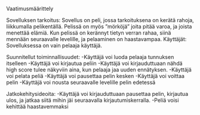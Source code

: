 Vaatimusmäärittely

Sovelluksen tarkoitus:
Sovellus on peli, jossa tarkoituksena on kerätä rahoja, liikkumalla pelikentällä. Pelissä on myös ”mörköjä” joita pitää varoa, ja joista menettää elämiä. 
Kun pelissä on kerännyt tietyn verran rahaa, siinä mennään seuraavalle levelille, ja pelaaminen on haastavampaa.
Käyttäjät:
Sovelluksessa on vain pelaaja käyttäjä.

Suunnitellut toiminnallisuudet:
-Käyttäjä voi luoda pelaaja tunnuksen itselleen
-Käyttäjä voi kirjautua peliin
-Käyttäjä voi kirjauduttuaan nähdä high score tulee näkyviin aina, kun pelaaja jaa uuden ennätyksen.
-Käyttäjä voi pelata peliä
-Käyttäjä voi pausettaa pelin kesken
-Käyttäjä voi voittaa pelin
-Käyttäjä voi nousta seuraavalle levelille pelin edetessä
 
Jatkokehitysideoita:
-Käyttäjä voi kirjauduttuaan pausettaa pelin, kirjautua ulos, ja jatkaa siitä mihin jäi seuraavalla kirjautumiskerralla.
-Peliä voisi kehittää haastavemmaksi



